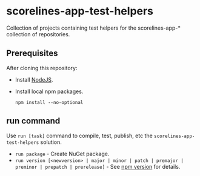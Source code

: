 # scorelines-app-test-helpers

Collection of projects containing test helpers for the scorelines-app-* collection of repositories.

## Prerequisites

After cloning this repository:

- Install [NodeJS](http://nodejs.org/).

- Install local npm packages.

  ```
  npm install --no-optional
  ```

## run command

Use `run [task]` command to compile, test, publish, etc the `scorelines-app-test-helpers` solution.

- `run package` - Create NuGet package.
- `run version [<newversion> | major | minor | patch | premajor | preminor | prepatch | prerelease]` - See [npm version](https://docs.npmjs.com/cli/version) for details.